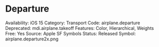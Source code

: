 # Departure

Availability: iOS 15
Category: Transport
Code: airplane.departure
Deprecated: mdi.airplane.takeoff
Features: Color, Hierarchical, Weights
Free: Yes
Source: Apple SF Symbols
Status: Released
Symbol: airplane.departure2x.png